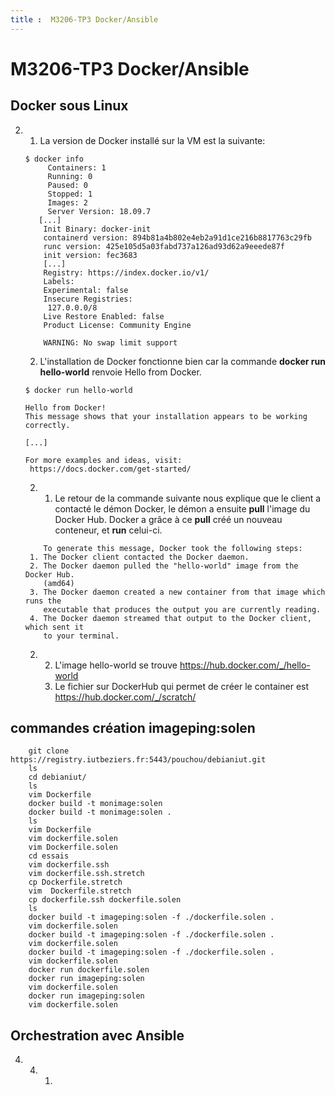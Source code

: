 ```yaml
---
title :  M3206-TP3 Docker/Ansible
---
```


<h1 text-align= "center"> M3206-TP3 Docker/Ansible </h1>

## Docker sous Linux
2. 1. La version de Docker installé sur la VM est la suivante:
    
    ```bash=1
    $ docker info
         Containers: 1
         Running: 0
         Paused: 0
         Stopped: 1
         Images: 2
         Server Version: 18.09.7
       [...]
        Init Binary: docker-init
        containerd version: 894b81a4b802e4eb2a91d1ce216b8817763c29fb
        runc version: 425e105d5a03fabd737a126ad93d62a9eeede87f
        init version: fec3683
        [...]
        Registry: https://index.docker.io/v1/
        Labels:
        Experimental: false
        Insecure Registries:
         127.0.0.0/8
        Live Restore Enabled: false
        Product License: Community Engine

        WARNING: No swap limit support
    ```
    2. L'installation de Docker fonctionne bien car la commande **docker run hello-world** renvoie Hello from Docker.
    ```bash=1
    $ docker run hello-world

    Hello from Docker!
    This message shows that your installation appears to be working correctly.

    [...]

    For more examples and ideas, visit:
     https://docs.docker.com/get-started/

    ```
    2. 1.  Le retour de la commande suivante nous explique que le client a contacté le démon Docker, le démon a ensuite **pull** l'image du Docker Hub. Docker a grâce à ce **pull** créé un nouveau conteneur, et **run** celui-ci.
    ```bash=1
        To generate this message, Docker took the following steps:
     1. The Docker client contacted the Docker daemon.
     2. The Docker daemon pulled the "hello-world" image from the Docker Hub.
        (amd64)
     3. The Docker daemon created a new container from that image which runs the
        executable that produces the output you are currently reading.
     4. The Docker daemon streamed that output to the Docker client, which sent it
        to your terminal.

    ```
    2. 2. L'image hello-world se trouve https://hub.docker.com/_/hello-world
         3. Le fichier sur DockerHub qui permet de créer le container est https://hub.docker.com/_/scratch/


## commandes création imageping:solen
```bash=1
    git clone https://registry.iutbeziers.fr:5443/pouchou/debianiut.git
    ls
    cd debianiut/
    ls
    vim Dockerfile
    docker build -t monimage:solen
    docker build -t monimage:solen .
    ls
    vim Dockerfile
    vim dockerfile.solen
    vim Dockerfile.solen
    cd essais 
    vim dockerfile.ssh
    vim dockerfile.ssh.stretch 
    cp Dockerfile.stretch 
    vim  Dockerfile.stretch 
    cp dockerfile.ssh dockerfile.solen
    ls
    docker build -t imageping:solen -f ./dockerfile.solen .
    vim dockerfile.solen 
    docker build -t imageping:solen -f ./dockerfile.solen .
    vim dockerfile.solen 
    docker build -t imageping:solen -f ./dockerfile.solen .
    vim dockerfile.solen 
    docker run dockerfile.solen 
    docker run imageping:solen 
    vim dockerfile.solen 
    docker run imageping:solen 
    vim dockerfile.solen
```

## Orchestration avec Ansible
4. 4. 1.
    
    
